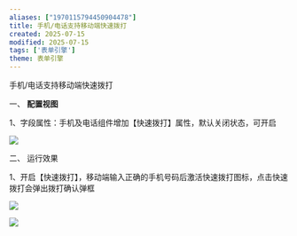 ```yaml
---
aliases: ["1970115794450904478"]
title: 手机/电话支持移动端快速拨打
created: 2025-07-15
modified: 2025-07-15
tags: ['表单引擎']
theme: 表单引擎
---
```


手机/电话支持移动端快速拨打

一、 **配置视图**

1、字段属性：手机及电话组件增加【快速拨打】属性，默认关闭状态，可开启

**![](26ae85279b1ab9785786803b88e8e28c.jpg)**

二、 运行效果

1、开启【快速拨打】，移动端输入正确的手机号码后激活快速拨打图标，点击快速拨打会弹出拨打确认弹框

![](c4ae2113f3cb196a468efc8249ed2671.jpg)

![](8e0ff07b93db2cf58c41d8fe81098868.jpg)